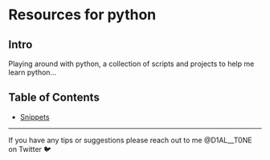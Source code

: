 # Resources for python

## Intro

Playing around with python, a collection of scripts and projects to help me learn python...

## Table of Contents
- [Snippets](/content/snippets.md)
---
If you have any tips or suggestions please reach out to me @D1AL__T0NE on Twitter 🐦 
